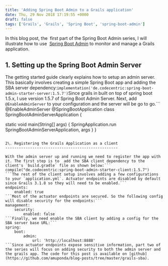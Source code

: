 ```yaml
---
title: 'Adding Spring Boot Admin to a Grails application'
date: Thu, 29 Nov 2018 17:19:55 +0000
draft: false
tags: ['Grails', 'Grails', 'Spring Boot', 'spring-boot-admin']
---
```


In this blog post, the  first part of the Spring Boot Admin series, I will illustrate how to use  [Spring Boot Admin](http://codecentric.github.io/spring-boot-admin/1.5.7/#getting-started) to monitor and manage a Grails application.

**1\. Setting up the Spring Boot Admin Server**
-----------------------------------------------

The getting started guide clearly explains how to setup an admin server. This basically involves creating a simple Spring Boot app and adding the SBA server dependency:```
implementation('de.codecentric:spring-boot-admin-starter-server:1.5.7')
```Since grails in built on top of spring boot 1.5.x, I use version 1.5.7 of Spring Boot Admin Server. Next, add `@EnableAdminServer` to your configuration and the server will be go to go.```
@EnableAdminServer
@SpringBootApplication
class SpringBootAdminServerApplication {

  static void main(String\[\] args) {
    SpringApplication.run SpringBootAdminServerApplication, args
  }
}
```

2\. Registering the Grails Application as a client
--------------------------------------------------

With the admin server up and running we need to register the app with it. The first step is to  add the SBA client dependency to the client's `build.gradle` file as shown below:```
compile("de.codecentric:spring-boot-admin-starter-client:1.5.7")
```The rest of the client setup involves adding a few configurations to your `application.yml`. Actuator endpoints are disabled by default since Grails 3.1.8 so they will need to be enabled.```
endpoints:
    enabled: true
```Most of the actuator endpoints are secured. So the following config will disable security for the endpoints:```
management:
    security:
        enabled: false
```Finally, we need enable the SBA client by adding a config for the SBA server base URL:```
spring:
    boot:
        admin:
            url: 'http://localhost:8888'
```Since actuator endpoints expose sensitive information, part two of the series will focus on adding security to both the admin server and the grails app. The code for this post is available on [github](https://github.com/amuponda/blog-posts/tree/master/grails-sba).